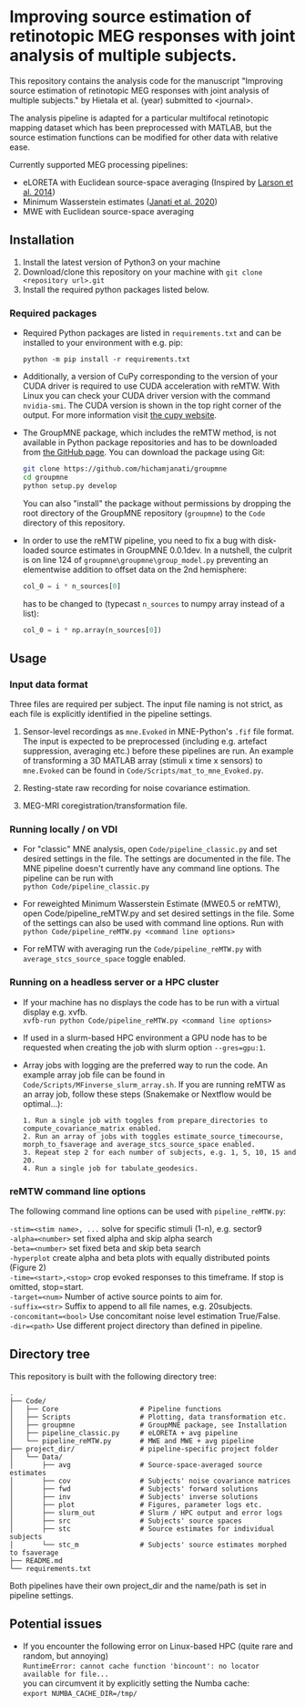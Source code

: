 # Improving source estimation of retinotopic MEG responses with joint analysis of multiple subjects.

This repository contains the analysis code for the manuscript "Improving source estimation of retinotopic MEG responses with joint analysis of multiple subjects." by Hietala et al. (year) submitted to \<journal>.

The analysis pipeline is adapted for a particular multifocal retinotopic mapping dataset which has been preprocessed with MATLAB, but the source estimation functions can be modified for other data with relative ease.

Currently supported MEG processing pipelines:
- eLORETA with Euclidean source-space averaging (Inspired by [Larson et al. 2014](https://doi.org/10.3389/fnins.2014.00330))
- Minimum Wasserstein estimates ([Janati et al. 2020](https://doi.org/10.1016/j.neuroimage.2020.116847))
- MWE with Euclidean source-space averaging

## Installation

1. Install the latest version of Python3 on your machine
2. Download/clone this repository on your machine with `git clone <repository url>.git` 
3. Install the required python packages listed below.

### Required packages

* Required Python packages are listed in `requirements.txt` and can be installed to your environment with e.g. pip:
    ```
    python -m pip install -r requirements.txt
    ```

* Additionally, a version of CuPy corresponding to the version of your CUDA driver is required to use CUDA acceleration with reMTW. With Linux you can check your CUDA driver version with the command `nvidia-smi`. The CUDA version is shown in the top right corner of the output. For more information visit [the cupy website](https://docs.cupy.dev/en/stable/install.html).

* The GroupMNE package, which includes the reMTW method, is not available in Python package repositories and has to be downloaded from [the GitHub page](https://hichamjanati.github.io/groupmne/). You can download the package using Git:
    ```bash
    git clone https://github.com/hichamjanati/groupmne
    cd groupmne
    python setup.py develop
    ```
    
    You can also "install" the package without permissions by dropping the root directory of the GroupMNE repository (`groupmne`) to the `Code` directory of this repository.

* In order to use the reMTW pipeline, you need to fix a bug with disk-loaded source estimates in GroupMNE 0.0.1dev. In a nutshell, the culprit is on line 124 of `groupmne\groupmne\group_model.py` preventing an elementwise addition to offset data on the 2nd hemisphere:
    ```python
    col_0 = i * n_sources[0]
    ```
    has to be changed to (typecast `n_sources` to numpy array instead of a list):
    ```python
    col_0 = i * np.array(n_sources[0])
    ```

## Usage

### Input data format

Three files are required per subject. The input file naming is not strict, as each file is explicitly identified in the pipeline settings.

1. Sensor-level recordings as `mne.Evoked` in MNE-Python's `.fif` file format. The input is expected to be preprocessed (including e.g. artefact suppression, averaging etc.) before these pipelines are run. An example of transforming a 3D MATLAB array (stimuli x time x sensors) to `mne.Evoked` can be found in `Code/Scripts/mat_to_mne_Evoked.py`.

2. Resting-state raw recording for noise covariance estimation.

3. MEG-MRI coregistration/transformation file.

### Running locally / on VDI

* For "classic" MNE analysis, open `Code/pipeline_classic.py` and set desired settings in the file. The settings are documented in the file. The MNE pipeline doesn't currently have any command line options. The pipeline can be run with\
`python Code/pipeline_classic.py`

* For reweighted Minimum Wasserstein Estimate (MWE0.5 or reMTW), open Code/pipeline_reMTW.py and set desired settings in the file. Some of the settings can also be used with command line options. Run with\
`python Code/pipeline_reMTW.py <command line options>`

* For reMTW with averaging run the `Code/pipeline_reMTW.py` with `average_stcs_source_space` toggle enabled.

### Running on a headless server or a HPC cluster

* If your machine has no displays the code has to be run with a virtual display e.g. xvfb.\
`xvfb-run python Code/pipeline_reMTW.py <command line options>`

* If used in a slurm-based HPC environment a GPU node has to be requested when creating the job with slurm option `--gres=gpu:1`.

* Array jobs with logging are the preferred way to run the code. An example array job file can be found in `Code/Scripts/MFinverse_slurm_array.sh`. If you are running reMTW as an array job, follow these steps (Snakemake or Nextflow would be optimal...):
    ```
    1. Run a single job with toggles from prepare_directories to compute_covariance_matrix enabled.
    2. Run an array of jobs with toggles estimate_source_timecourse, morph_to_fsaverage and average_stcs_source_space enabled.
    3. Repeat step 2 for each number of subjects, e.g. 1, 5, 10, 15 and 20.
    4. Run a single job for tabulate_geodesics.
    ```

### reMTW command line options

The following command line options can be used with `pipeline_reMTW.py`:

`-stim=<stim name>, ...` solve for specific stimuli (1-n), e.g. sector9\
`-alpha=<number>` set fixed alpha and skip alpha search\
`-beta=<number>` set fixed beta and skip beta search\
`-hyperplot` create alpha and beta plots with equally distributed points (Figure 2)\
`-time=<start>,<stop>` crop evoked responses to this timeframe. If stop is omitted, stop=start.\
`-target=<num>` Number of active source points to aim for.\
`-suffix=<str>` Suffix to append to all file names, e.g. 20subjects.\
`-concomitant=<bool>` Use concomitant noise level estimation True/False.\
`-dir=<path>` Use different project directory than defined in pipeline.

## Directory tree

This repository is built with the following directory tree:

```
.
├── Code/
│   ├── Core                    # Pipeline functions
│   ├── Scripts                 # Plotting, data transformation etc.
│   ├── groupmne                # GroupMNE package, see Installation
│   ├── pipeline_classic.py     # eLORETA + avg pipeline
│   └── pipeline_reMTW.py       # MWE and MWE + avg pipeline
├── project_dir/                # pipeline-specific project folder
│   └── Data/
│       ├── avg                 # Source-space-averaged source estimates
│       ├── cov                 # Subjects' noise covariance matrices
│       ├── fwd                 # Subjects' forward solutions
│       ├── inv                 # Subjects' inverse solutions
│       ├── plot                # Figures, parameter logs etc.
│       ├── slurm_out           # Slurm / HPC output and error logs
│       ├── src                 # Subjects' source spaces
│       ├── stc                 # Source estimates for individual subjects
│       └── stc_m               # Subjects' source estimates morphed to fsaverage
├── README.md
└── requirements.txt
```

Both pipelines have their own project_dir and the name/path is set in pipeline settings.

## Potential issues

* If you encounter the following error on Linux-based HPC (quite rare and random, but annoying)\
`RuntimeError: cannot cache function 'bincount': no locator available for file...`\
you can circumvent it by explicitly setting the Numba cache:\
`export NUMBA_CACHE_DIR=/tmp/`